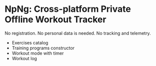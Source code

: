 # NpNg: Cross-platform Private Offline Workout Tracker

No registration. 
No personal data is needed. 
No tracking and telemetry.

- Exercises catalog
- Training programs constructor
- Workout mode with timer
- Workout log